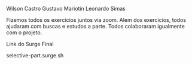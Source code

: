 Wilson Castro
Gustavo Mariotin
Leonardo Simas

Fizemos todos os exercicios juntos via zoom. 
Alem dos exercicios, todos ajudaram com buscas e estudos a parte.
Todos colaboraram igualmente com o projeto.

Link do Surge Final

selective-part.surge.sh







